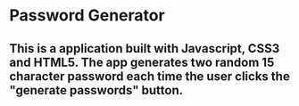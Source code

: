 # Password Generator

## This is a application built with Javascript, CSS3 and HTML5. The app generates two random 15 character password each time the user clicks the "generate passwords" button.
